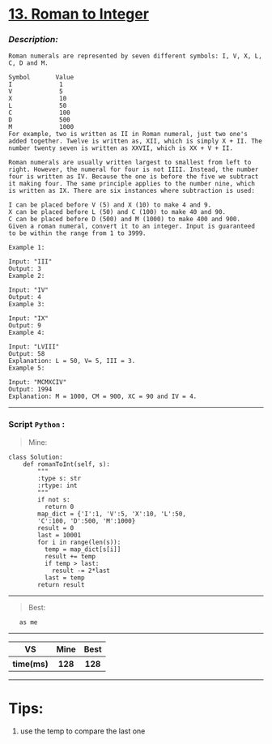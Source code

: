 
#  **[ 13. Roman to Integer]( https://leetcode.com/problems/roman-to-integer/description/)**

### *Description:*

    Roman numerals are represented by seven different symbols: I, V, X, L, C, D and M.

    Symbol       Value
    I             1
    V             5
    X             10
    L             50
    C             100
    D             500
    M             1000
    For example, two is written as II in Roman numeral, just two one's added together. Twelve is written as, XII, which is simply X + II. The number twenty seven is written as XXVII, which is XX + V + II.

    Roman numerals are usually written largest to smallest from left to right. However, the numeral for four is not IIII. Instead, the number four is written as IV. Because the one is before the five we subtract it making four. The same principle applies to the number nine, which is written as IX. There are six instances where subtraction is used:

    I can be placed before V (5) and X (10) to make 4 and 9. 
    X can be placed before L (50) and C (100) to make 40 and 90. 
    C can be placed before D (500) and M (1000) to make 400 and 900.
    Given a roman numeral, convert it to an integer. Input is guaranteed to be within the range from 1 to 3999.

    Example 1:

    Input: "III"
    Output: 3
    Example 2:

    Input: "IV"
    Output: 4
    Example 3:

    Input: "IX"
    Output: 9
    Example 4:

    Input: "LVIII"
    Output: 58
    Explanation: L = 50, V= 5, III = 3.
    Example 5:

    Input: "MCMXCIV"
    Output: 1994
    Explanation: M = 1000, CM = 900, XC = 90 and IV = 4.
---


### Script `Python` :

> Mine:
```
class Solution:
    def romanToInt(self, s):
        """
        :type s: str
        :rtype: int
        """
        if not s:
          return 0
        map_dict = {'I':1, 'V':5, 'X':10, 'L':50,
        'C':100, 'D':500, 'M':1000}
        result = 0
        last = 10001
        for i in range(len(s)):
          temp = map_dict[s[i]]
          result += temp
          if temp > last:
            result -= 2*last 
          last = temp
        return result
```
___

                        
> Best:
```
   as me
```
___
 

<table>
  <tr>
    <th>VS</th>
    <th>Mine</th>
    <th>Best</th>
  </tr>
    <tr>
    <th>time(ms)</th>
    <th>128</th>
    <th>128</th>
<table>

___

# Tips:
1. use the temp to compare the last one




        
